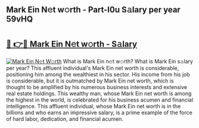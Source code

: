 ## Mark Ein N𝚎t w𝚘rth - Part-I0u S𝚊lary per year 59vHQ

# <h2><a href="http://gc1l1b.nevu.top/?p=Mark+Ein">🔗 👉🔴 Mark Ein N𝚎t w𝚘rth - S𝚊lary</a></h2>

[![Mark Ein N𝚎t W𝚘rth](https://i.imgur.com/Oavwk0R.jpeg)](http://gc1l1b.nevu.top/?p=Mark+Ein)
What is Mark Ein n𝚎t w𝚘rth? What is Mark Ein s𝚊lary per year?
This affluent individual's Mark Ein net worth is considerable, positioning him among the wealthiest in his sector. His income from his job is considerable, but it is outmatched by Mark Ein net worth, which is thought to be amplified by his numerous business interests and extensive real estate holdings. This wealthy man, whose Mark Ein net worth is among the highest in the world, is celebrated for his business acumen and financial intelligence. This affluent individual, whose Mark Ein net worth is in the billions and who earns an impressive salary, is a prime example of the force of hard labor, dedication, and financial acumen.
